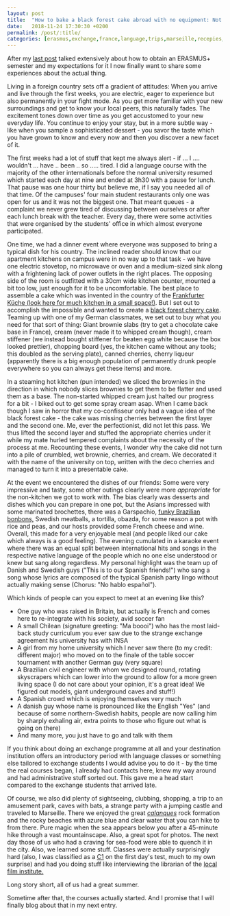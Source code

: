```yaml
---
layout: post
title:  "How to bake a black forest cake abroad with no equipment: Not a guide"
date:   2018-11-24 17:30:30 +0200
permalink: /post/:title/
categories: [erasmus,exchange,france,language,trips,marseille,recepies,cooking]
---
```


After my [last post](https://mha.ug/post/why-go-on-erasmus-and-what-to-experience-trying-to/) talked extensively about how to obtain an ERASMUS+ semester and my expectations for it I now finally want to share some experiences about the actual thing.

Living in a foreign country sets off a gradient of attitudes: When you arrive and live through the first weeks, you are electric, eager to experience but also permanently in your fight mode. As you get more familiar with your new surroundings and get to know your local peers, this naturally fades. The excitement tones down over time as you get accustomed to your new everyday life. You continue to enjoy your stay, but in a more subtle way - like when you sample a sophisticated dessert - you savor the taste which you have grown to know and every now and then you discover a new facet of it.

The first weeks had a lot of stuff that kept me always alert - if ... I .... wouldn't ... have .. been .. so ..... tired. I did a language course with the majority of the other internationals before the normal university resumed which started each day at nine and ended at 3h30 with a pause for lunch. That pause was one hour thirty but believe me, if I say you needed all of that time. Of the campuses' four main student restaurants only one was open for us and it was not the biggest one. That meant queues - a complaint we never grew tired of discussing between ourselves or after each lunch break with the teacher. Every day, there were some activities that were organised by the students' office in which almost everyone participated.

One time, we had a dinner event where everyone was supposed to bring a typical dish for his country. The inclined reader should know that our apartment kitchens on campus were in no way up to that task - we have one electric stovetop, no microwave or oven and a medium-sized sink along with a frightening lack of power outlets in the right places. The opposing side of the room is outfitted with a 30cm wide kitchen counter, mounted a bit too low, just enough for it to be uncomfortable. The best place to assemble a cake which was invented in the country of the [Frankfurter Küche (look here for much kitchen in a small space!)](https://en.wikipedia.org/wiki/Frankfurt_kitchen). But I set out to accomplish the impossible and wanted to create a [black forest cherry cake](https://www.chefkoch.de/rezepte/463131139405875/Schwarzwaelder-Kirschtorte-super-easy.html). Teaming up with one of my German classmates, we set out to buy what you need for that sort of thing: Giant brownie slabs (try to get a chocolate cake base in France), cream (never made it to whipped cream though), cream stiffener (we instead bought stiffener for beaten egg white because the box looked prettier), chopping board (yes, the kitchen came without any tools; this doubled as the serving plate), canned cherries, cherry liqueur (apparently there is a big enough population of permanently drunk people everywhere so you can always get these items) and more.

In a steaming hot kitchen (pun intended) we sliced the brownies in the direction in which nobody slices brownies to get them to be flatter and used them as a base. The non-started whipped cream just halted our progress for a bit - I biked out to get some spray cream asap. When I came back though I saw in horror that my co-confisseur only had a vague idea of the black forest cake - the cake was missing cherries between the first layer and the second one. Me, ever the perfectionist, did not let this pass. We thus lifted the second layer and stuffed the appropriate cherries under it while my mate hurled tempered complaints about the necessity of the process at me. Recounting these events, I wonder why the cake did not turn into a pile of crumbled, wet brownie, cherries, and cream. We decorated it with the name of the university on top, written with the deco cherries and managed to turn it into a presentable cake.

At the event we encountered the dishes of our friends: Some were very impressive and tasty, some other outings clearly were more _appropriate_ for the non-kitchen we got to work with. The bias clearly was desserts and dishes which you can prepare in one pot, but the Asians impressed with some marinated brochettes, there was a Garspachio, [funky Brazilian bonbons,](https://en.wikipedia.org/wiki/Brigadeiro) Swedish meatballs, a tortilla, obazda, for some reason a pot with rice and peas, and our hosts provided some French cheese and wine. Overall, this made for a very enjoyable meal (and people liked our cake which always is a good feeling). The evening cumulated in a karaoke event where there was an equal split between international hits and songs in the respective native language of the people which no one else understood or knew but sang along regardless. My personal highlight was the team up of Danish and Swedish guys ("This is to our Spanish friends!") who sang a song whose lyrics are composed of the typical Spanish party lingo without actually making sense (Chorus: "No hablo español").

Which kinds of people can you expect to meet at an evening like this?

- One guy who was raised in Britain, but actually is French and comes here to re-integrate with his society, avid soccer fan
- A small Chilean (signature greeting: "Ma boooi") who has the most laid-back study curriculum you ever saw due to the strange exchange agreement his university has with INSA
- A girl from my home university which I never saw there (to my credit: different major) who moved on to the finale of the table soccer tournament with another German guy (very square)
- A Brazilian civil engineer with whom we designed round, rotating skyscrapers which can lower into the ground to allow for a more green living space (I do not care about your opinion, it's a great idea! We figured out models, giant underground caves and stuff!)
- A Spanish crowd which is enjoying themselves very much
- A danish guy whose name is pronounced like the English "Yes" (and because of some northern-Swedish habits, people are now calling him by sharply exhaling air, extra points to those who figure out what is going on there)
- And many more, you just have to go and talk with them

If you think about doing an exchange programme at all and your destination institution offers an introductory period with language classes or something else tailored to exchange students I would advise you to do it - by the time the real courses began, I already had contacts here, knew my way around and had administrative stuff sorted out. This gave me a head start compared to the exchange students that arrived late.

Of course, we also did plenty of sightseeing, clubbing, shopping, a trip to an amusement park, caves with bats, a strange party with a jumping castle and traveled to Marseille. There we enjoyed the great [_calanques_](http://www.marseilletourisme.fr/les-calanques/) rock formation and the rocky beaches with azure blue and clear water that you can hike to from there. Pure magic when the sea appears below you after a 45-minute hike through a vast mountainscape. Also, a great spot for photos. The next day those of us who had a craving for sea-food were able to quench it in the city. Also, we learned some stuff. Classes were actually surprisingly hard (also, I was classified as a [C1](https://www.coe.int/en/web/common-european-framework-reference-languages/table-1-cefr-3.3-common-reference-levels-global-scale) on the first day's test, much to my own surprise) and had you doing stuff like interviewing the librarian of the [local film institute.](http://www.institut-lumiere.org/)

Long story short, all of us had a great summer.

Sometime after that, the courses actually started. And I promise that I will finally blog about that in my next entry.

